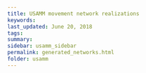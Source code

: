 ```yaml
---
title: USAMM movement network realizations
keywords:
last_updated: June 20, 2018
tags:
summary:
sidebar: usamm_sidebar
permalink: generated_networks.html
folder: usamm
---
```

